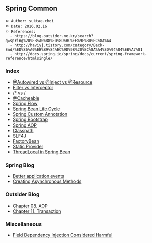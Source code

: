 ## Spring Common

```
ㅁ Author: suktae.choi
ㅁ Date: 2016.02.16
ㅁ References:
  - https://blog.outsider.ne.kr/search?q=spring%20%EB%A0%88%ED%8D%BC%EB%9F%B0%EC%8A%A4
  - http://haviyj.tistory.com/category/Back-End/%ED%86%A0%EB%B9%84%EC%9D%98%20%EC%8A%A4%ED%94%84%EB%A7%81
  - http://docs.spring.io/spring/docs/current/spring-framework-reference/htmlsingle/
```

### Index
- [@Autowired vs @Inject vs @Resource](https://github.com/agongi/study/tree/master/spring-common/autowired-inject-resource/)
- [Filter vs Interceptor](https://github.com/agongi/study/tree/master/spring-common/filter-interceptor/)
- [/* vs /](https://github.com/agongi/study/tree/master/spring-common/servlet-mapping/)
- [@Cacheable](https://github.com/agongi/study/tree/master/spring-common/cacheable/)
- [Spring Flow](https://github.com/agongi/study/tree/master/spring-common/spring-flow/)
- [Spring Bean Life Cycle](https://github.com/agongi/study/tree/master/spring-common/spring-bean-life-cycle/)
- [Spring Custom Annotation](https://github.com/agongi/study/tree/master/spring-common/spring-custom-annotation/)
- [Spring Bootstrap](https://github.com/agongi/study/tree/master/spring-common/spring-bootstrap/)
- [Spring AOP](https://github.com/agongi/study/tree/master/spring-common/spring-aop/)
- [Classpath](https://github.com/agongi/study/tree/master/spring-common/classpath/)
- [SLF4J](https://sonegy.wordpress.com/2014/05/23/how-to-slf4j/)
- [FactoryBean](https://github.com/agongi/study/tree/master/spring-common/factory-bean/)
- [Static Provider](https://github.com/agongi/study/tree/master/spring-common/static-provider/)
- [ThreadLocal in Spring Bean](https://github.com/agongi/study/tree/master/threadlocal-in-spring-bean/)

### Spring Blog
- [Better application events](https://spring.io/blog/2015/02/11/better-application-events-in-spring-framework-4-2)
- [Creating Asynchronous Methods](https://spring.io/guides/gs/async-method/)

### Outsider Blog
- [Chapter 08. AOP](https://blog.outsider.ne.kr/843)
- [Chapter 11. Transaction](https://blog.outsider.ne.kr/869)

### Miscellaneous
- [Field Dependency Injection Considered Harmful](http://vojtechruzicka.com/field-dependency-injection-considered-harmful/)
